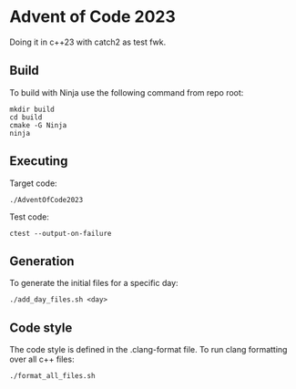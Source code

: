 # Advent of Code 2023
Doing it in c++23 with catch2 as test fwk.

## Build
To build with Ninja use the following command from repo root:
```
mkdir build
cd build
cmake -G Ninja
ninja
```

## Executing
Target code:
```
./AdventOfCode2023
```

Test code:
```
ctest --output-on-failure
```

## Generation
To generate the initial files for a specific day:
```
./add_day_files.sh <day>
```

## Code style
The code style is defined in the .clang-format file. To run clang formatting over all c++ files:
```
./format_all_files.sh
```

